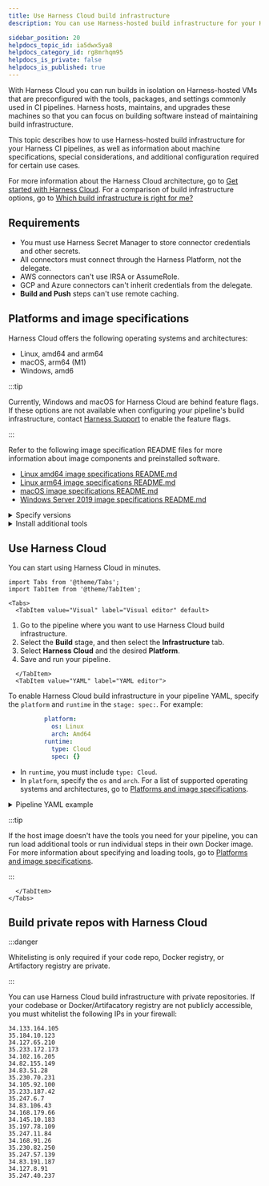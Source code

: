 ```yaml
---
title: Use Harness Cloud build infrastructure
description: You can use Harness-hosted build infrastructure for your Harness CI pipelines.

sidebar_position: 20
helpdocs_topic_id: ia5dwx5ya8
helpdocs_category_id: rg8mrhqm95
helpdocs_is_private: false
helpdocs_is_published: true
---
```


With Harness Cloud you can run builds in isolation on Harness-hosted VMs that are preconfigured with the tools, packages, and settings commonly used in CI pipelines. Harness hosts, maintains, and upgrades these machines so that you can focus on building software instead of maintaining build infrastructure.

This topic describes how to use Harness-hosted build infrastructure for your Harness CI pipelines, as well as information about machine specifications, special considerations, and additional configuration required for certain use cases.

For more information about the Harness Cloud architecture, go to [Get started with Harness Cloud](../../ci-quickstarts/hosted-builds-on-virtual-machines-quickstart.md). For a comparison of build infrastructure options, go to [Which build infrastructure is right for me?](./which-build-infrastructure-is-right-for-me.md)

## Requirements

* You must use Harness Secret Manager to store connector credentials and other secrets.
* All connectors must connect through the Harness Platform, not the delegate.
* AWS connectors can't use IRSA or AssumeRole.
* GCP and Azure connectors can't inherit credentials from the delegate.
* **Build and Push** steps can't use remote caching.

## Platforms and image specifications

Harness Cloud offers the following operating systems and architectures:

* Linux, amd64 and arm64
* macOS, arm64 (M1)
* Windows, amd6

:::tip

Currently, Windows and macOS for Harness Cloud are behind feature flags. If these options are not available when configuring your pipeline's build infrastructure, contact [Harness Support](mailto:support@harness.io) to enable the feature flags.

:::

Refer to the following image specification README files for more information about image components and preinstalled software.

* [Linux amd64 image specifications README.md](https://github.com/wings-software/harness-docs/blob/main/harness-cloud/Linux-amd/Ubuntu2204-Readme.md)
* [Linux arm64 image specifications README.md](https://github.com/wings-software/harness-docs/blob/main/harness-cloud/Linux-arm/Ubuntu2204-Readme.md)
* [macOS image specifications README.md](https://github.com/wings-software/harness-docs/blob/main/harness-cloud/macos-12-Readme.md)
* [Windows Server 2019 image specifications README.md](https://github.com/wings-software/harness-docs/blob/main/harness-cloud/Windows2019-Readme.md)

<details>
<summary>Specify versions</summary>

If there are multiple versions of a tool installed, you can specify the version to use in a step's **Command**.

For example, with the Harness Cloud macOS build infrastructure, you could use the following command in a **Run** step to select an Xcode version:

```
sudo xcode-select -switch /Applications/Xcode_14.1.0.app
```

</details>

<details>
<summary>Install additional tools</summary>

If your build requires a tool that isn't already available on the VM, you can use a step to install it directly or run it in a Docker image. There are a variety of steps you an use to do this, such as:

* [Run step](../../ci-technical-reference/run-step-settings.md)
* [Background step](../../ci-technical-reference/background-step-settings.md)
* GitHub Action plugin step
* Bitrise plugin step
* [Plugin step](../../ci-technical-reference/plugin-step-settings-reference.md)

:::tip

Use the **Bitrise plugin** step to run Bitrise Integrations in your CI pipelines.

:::

In the following YAML example, a **GitHub Action plugin** step (`type: Action`) runs the `actions/setup-java` GitHub Action to load Java 17, and then the **Run** step confirms the Java version.

```yaml
            steps:
              - step:
                  identifier: install_java
                  name: intall java version 17
                  type: Action
                  spec:
                    uses: actions/setup-java@v3
                    with:
                      distribution: 'zulu' # See 'Supported distributions' for available options
                      java-version: '17'
              - step:
                  identifier: java_ver_check
                  name: java version check
                  type: Run
                  spec:
                    shell: Bash
                    command: |
                      JAVA_VER=$(java -version 2>&1 | head -1 | cut -d'"' -f2 | sed '/^1\./s///' | cut -d'.' -f1)
                      if [[ $JAVA_VER == 17 ]]; then
                        echo successfully installed $JAVA_VER
                      else
                        exit 1
                      fi
```

The following YAML example demonstrates how a **Run** step can use a Docker image (specified in `conectorRef` and `image`) to leverage tools available on that image that aren't available on the host image:

```yaml
    - stage:
        name: Print welcome message
        identifier: welcome_message
        type: CI
        spec:
          cloneCodebase: true
          platform: // Platform properties describe the target machine required by this stage.
            os: Linux
            arch: Amd64
          runtime:
            type: Cloud // This build runs on Harness-provided infrastructure.
            spec: {}
          execution:
            steps:
              - step:
                  type: Run
                  name: Welcome
                  identifier: Welcome
                  spec:
                    connectorRef: my_dockerhub // Specify a Docker connector to pull an image from Docker.
                    image: alpine // If no image is specified, the step runs on the host machine.
                    shell: Sh
                    command: Echo "Welcome to Harness CI"
```

:::caution

Steps running in containers can't communicate with [Background steps](../../ci-technical-reference/background-step-settings.md) running on the Harness Cloud build infrastructure, because they do not have a common host.

:::

</details>

## Use Harness Cloud

You can start using Harness Cloud in minutes.

```mdx-code-block
import Tabs from '@theme/Tabs';
import TabItem from '@theme/TabItem';
```

```mdx-code-block
<Tabs>
  <TabItem value="Visual" label="Visual editor" default>
```

1. Go to the pipeline where you want to use Harness Cloud build infrastructure.
2. Select the **Build** stage, and then select the **Infrastructure** tab.
3. Select **Harness Cloud** and the desired **Platform**.
4. Save and run your pipeline.

```mdx-code-block
  </TabItem>
  <TabItem value="YAML" label="YAML editor">
```

To enable Harness Cloud build infrastructure in your pipeline YAML, specify the `platform` and `runtime` in the `stage: spec:`. For example:

```yaml
          platform:
            os: Linux
            arch: Amd64
          runtime:
            type: Cloud
            spec: {}
```

* In `runtime`, you must include `type: Cloud`.
* In `platform`, specify the `os` and `arch`. For a list of supported operating systems and architectures, go to [Platforms and image specifications](#platforms-and-image-specifications).

<details>
<summary>Pipeline YAML example</summary>

The following YAML example illustrates a basic CI pipeline that uses Harness Cloud build infrastructure:

```yaml
pipeline:
  name: Build sample-app
  identifier: Build_sample_app_1677210779657
  projectIdentifier: my-app-project
  orgIdentifier: default
  properties:
    ci:
      codebase:
        connectorRef: account.GitHub_example
        repoName: my-gh-account/example-repo
        build: <+input>
  stages:
    - stage:
        name: Build
        identifier: Build
        type: CI
        spec:
          cloneCodebase: true
          execution:
            steps:
              - step:
                  type: Run
                  name: Echo Welcome Message
                  identifier: Echo_Welcome_Message
                  spec:
                    shell: Sh
                    command: echo "Welcome to Harness CI"
          platform:
            os: Linux
            arch: Amd64
          runtime:
            type: Cloud
            spec: {}
```

</details>

:::tip

If the host image doesn't have the tools you need for your pipeline, you can run load additional tools or run individual steps in their own Docker image. For more information about specifying and loading tools, go to [Platforms and image specifications](#platforms-and-image-specifications).

:::

```mdx-code-block
  </TabItem>
</Tabs>
```

## Build private repos with Harness Cloud

:::danger

Whitelisting is only required if your code repo, Docker registry, or Artifactory registry are private.

:::

You can use Harness Cloud build infrastructure with private repositories. If your codebase or Docker/Artifacatory registry are not publicly accessible, you must whitelist the following IPs in your firewall:

```text
34.133.164.105
35.184.10.123
34.127.65.210
35.233.172.173
34.102.16.205
34.82.155.149
34.83.51.28
35.230.70.231
34.105.92.100
35.233.187.42
35.247.6.7
34.83.106.43
34.168.179.66
34.145.10.183
35.197.78.109
35.247.11.84
34.168.91.26
35.230.82.250
35.247.57.139
34.83.191.187
34.127.8.91
35.247.40.237
```
